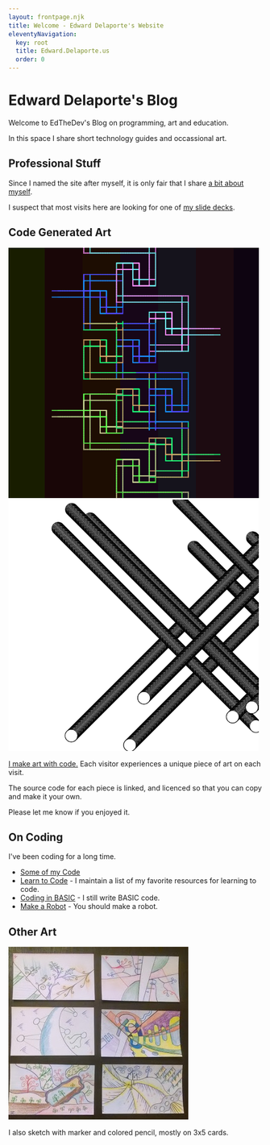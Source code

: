 ```yaml
---
layout: frontpage.njk
title: Welcome - Edward Delaporte's Website
eleventyNavigation:
  key: root
  title: Edward.Delaporte.us
  order: 0
---
```


# Edward Delaporte's Blog

Welcome to EdTheDev's Blog on programming, art and education.

In this space I share short technology guides and occassional art. 

## Professional Stuff

Since I named the site after myself, it is only fair that I share [a bit about myself](/me).

I suspect that most visits here are looking for one of [my slide decks](/slides).

## Code Generated Art


<a href="/art/live">

![Live Art Preview](/img/art/latest.PNG)
![Live Art Preivew 2](/img/art/latest2.PNG)

</a>

[I make art with code.](/art/live) Each visitor experiences a unique piece of art on each visit. 

The source code for each piece is linked, and licenced so that you can copy and make it your own. 

Please let me know if you enjoyed it.


## On Coding

I've been coding for a long time.

- [Some of my Code](/code)
- [Learn to Code](/learn2code) - I maintain a list of my favorite resources for learning to code.
- [Coding in BASIC](/basic) - I still write BASIC code.
- [Make a Robot](/robots) - You should make a robot.


## Other Art

<a href="/art">

![Notecard Art](/img/art/notecard_gallery.jpg "Notecard Art")

</a>

I also sketch with marker and colored pencil, mostly on 3x5 cards.


